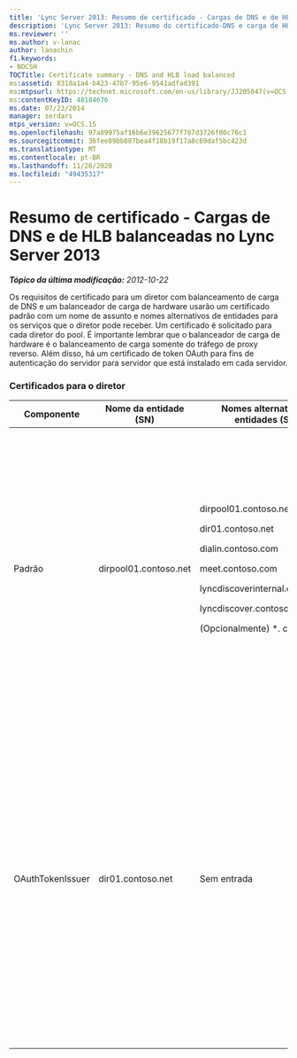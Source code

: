 ```yaml
---
title: 'Lync Server 2013: Resumo de certificado - Cargas de DNS e de HLB balanceadas'
description: 'Lync Server 2013: Resumo do certificado-DNS e carga de HLB balanceada.'
ms.reviewer: ''
ms.author: v-lanac
author: lanachin
f1.keywords:
- NOCSH
TOCTitle: Certificate summary - DNS and HLB load balanced
ms:assetid: 8318a1a4-b423-47b7-95e6-9541adfad391
ms:mtpsurl: https://technet.microsoft.com/en-us/library/JJ205047(v=OCS.15)
ms:contentKeyID: 48184676
ms.date: 07/23/2014
manager: serdars
mtps_version: v=OCS.15
ms.openlocfilehash: 97a89975af16b6e39625677f787d3726f00c76c1
ms.sourcegitcommit: 36fee89bb887bea4f18b19f17a8c69daf5bc423d
ms.translationtype: MT
ms.contentlocale: pt-BR
ms.lasthandoff: 11/26/2020
ms.locfileid: "49435317"
---
```

# <a name="certificate-summary---dns-and-hlb-load-balanced-in-lync-server-2013"></a>Resumo de certificado - Cargas de DNS e de HLB balanceadas no Lync Server 2013

<div data-xmlns="http://www.w3.org/1999/xhtml">

<div class="topic" data-xmlns="http://www.w3.org/1999/xhtml" data-msxsl="urn:schemas-microsoft-com:xslt" data-cs="https://msdn.microsoft.com/">

<div data-asp="https://msdn2.microsoft.com/asp">



</div>

<div id="mainSection">

<div id="mainBody">

<span> </span>

_**Tópico da última modificação:** 2012-10-22_

Os requisitos de certificado para um diretor com balanceamento de carga de DNS e um balanceador de carga de hardware usarão um certificado padrão com um nome de assunto e nomes alternativos de entidades para os serviços que o diretor pode receber. Um certificado é solicitado para cada diretor do pool. É importante lembrar que o balanceador de carga de hardware é o balanceamento de carga somente do tráfego de proxy reverso. Além disso, há um certificado de token OAuth para fins de autenticação do servidor para servidor que está instalado em cada servidor.

### <a name="certificates-for-director"></a>Certificados para o diretor

<table>
<colgroup>
<col style="width: 25%" />
<col style="width: 25%" />
<col style="width: 25%" />
<col style="width: 25%" />
</colgroup>
<thead>
<tr class="header">
<th>Componente</th>
<th>Nome da entidade (SN)</th>
<th>Nomes alternativos de entidades (SAN)</th>
<th>Comentários</th>
</tr>
</thead>
<tbody>
<tr class="odd">
<td><p>Padrão</p></td>
<td><p>dirpool01.contoso.net</p></td>
<td><p>dirpool01.contoso.net</p>
<p>dir01.contoso.net</p>
<p>dialin.contoso.com</p>
<p>meet.contoso.com</p>
<p>lyncdiscoverinternal.contoso.com</p>
<p>lyncdiscover.contoso.com</p>
<p>(Opcionalmente) *. contoso.com</p></td>
<td><p>Os certificados do diretor podem ser solicitados de uma CA (autoridade de certificação) gerenciada internamente ou de uma CA pública.</p>
<p>O diretor responde a solicitações do proxy reverso no perímetro ou do servidor de borda. Os clientes internos não usarão o diretor.</p>
<p>Ou uma entrada curinga para as URLs simples</p></td>
</tr>
<tr class="even">
<td><p>OAuthTokenIssuer</p></td>
<td><p>dir01.contoso.net</p></td>
<td><p>Sem entrada</p></td>
<td><div>

> [!IMPORTANT]  
> Observe que o tamanho mínimo da chave é 1024, mas você pode receber um aviso de que o tamanho mínimo recomendado da chave é 2048 bits.


</div>
<p>O certificado OAuthTokenIssuer é um certificado de finalidade única para a finalidade de autenticar servidores em um ambiente em larga escala e pode ser solicitado de uma CA interna ou de uma CA pública. O certificado é necessário.</p></td>
</tr>
</tbody>
</table>


</div>

<span> </span>

</div>

</div>

</div>

